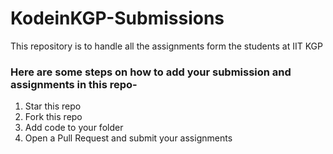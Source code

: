 # KodeinKGP-Submissions
This repository is to handle all the assignments form the students at IIT KGP

### Here are some steps on how to add your submission and assignments in this repo-
1) Star this repo
2) Fork this repo
3) Add code to your folder
4) Open a Pull Request and submit your assignments

